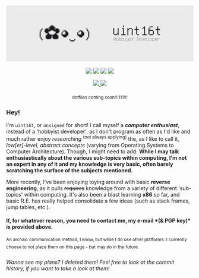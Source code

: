 ![uint16t - Hobbyist Developer / Linux Enthusiast](https://raw.githubusercontent.com/uint16t/uint16t/master/1200x360.png)

<p align="center">
 <img alt+"OS: Linux" src="https://img.shields.io/badge/-OS-ebebeb?logo=Linux&style=for-the-badge&logoColor=white&label=LINUX&labelColor=1c1c1e"/>
 <img alt+"Distro: Manjaro" src="https://img.shields.io/badge/-Distro-ebebeb?logo=Manjaro&style=for-the-badge&logoColor=white&label=MANJARO&labelColor=1c1c1e"/>
 <img alt+"Editor: VIM" src="https://img.shields.io/badge/-Editor-ebebeb?logo=Vim&style=for-the-badge&logoColor=white&label=VIM&labelColor=1c1c1e"/>
 <img alt+"Browser: Tor" src="https://img.shields.io/badge/-Browser-ebebeb?logo=Tor%20Browser&style=for-the-badge&logoColor=white&label=Tor&labelColor=1c1c1e"/>
</p>

<p align="center">
 <a href="https://raw.githubusercontent.com/uint16t/uint16t/master/uint16t.asc">
  <img alt+"PGP" src="https://img.shields.io/badge/-PGP-ebebeb?logo=ProtonMail&style=for-the-badge&logoColor=white&label=79C9%20D6B0%20AED9%20CCDA20&labelColor=1c1c1e"/>
 </a>
 <img alt+"E-Mail" src="https://img.shields.io/badge/-Email-ebebeb?logo=ProtonMail&style=for-the-badge&logoColor=white&label=uint16t@protonmail.com&labelColor=1c1c1e"/>
</p>

<!--<p align="center">
 <img alt+"BTC: None" src="https://img.shields.io/badge/-BTC-ebebeb?logo=Bitcoin&style=for-the-badge&logoColor=white&label=null&labelColor=1c1c1e"/>
 <img alt+"ETH: None" src="https://img.shields.io/badge/-ETH-ebebeb?logo=Ethereum&style=for-the-badge&logoColor=white&label=null&labelColor=1c1c1e"/>
 <img alt+"XMR: None" src="https://img.shields.io/badge/-XMR-ebebeb?logo=Monero&style=for-the-badge&logoColor=white&label=null&labelColor=1c1c1e"/>
</p>-->
<!-- Don't have any crypto-currency wallets right now..may do in the future.-->
 
<p align="center"><sub>dotfiles coming soon!!!111!!!</sub></p>

### Hey!
I'm `uint16t`, or `unsigned` for short! I call myself a ***computer enthusiast***, instead of a 'hobbyist developer', as I don't program as often as I'd like and much rather enjoy *researching* <sup>(not always applying)</sup> the, as I like to call it, *low\[er\]-level, abstract concepts* (varying from Operating Systems to Computer Architecture). Though, I might need to add: **While I may talk enthusiastically about the various sub-topics within computing, I'm not an expert in any of it and my knowledge is very basic, often barely scratching the surface of the subjects mentioned.**

More recently, I've been enjoying toying around with basic **reverse engineering**, as it pulls ~~requires~~ knowledge from a variety of different 'sub-topics' within computing. It's also been a blast learning **x86** so far, and basic R.E. has really helped consolidate a few ideas (such as stack frames, jump tables, etc.). 


<h4>If, for whatever reason, you need to contact me, my e-mail *(& PGP key)* is provided above.</h6>
<sup>An archaic communication method, I know, but while I do use other platforms: I currently choose to not place them on this page - but may do in the future.</sup>

<h6>Wanna see my plans? I deleted them! Feel free to look at the commit history, if you want to take a look at them!</h6>
